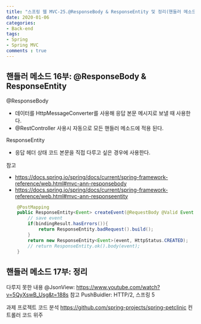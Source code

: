```yaml
---  
title: "스프링 웹 MVC-25.@ResponseBody & ResponseEntity 및 정리(핸들러 메소드)"
date: 2020-01-06
categories: 
- Back-end
tags:
- Spring 
- Spring MVC
comments : true
---
```


## 핸들러 메소드 16부: @ResponseBody & ResponseEntity
@ResponseBody
- 데이터를 HttpMessageConverter를 사용해 응답 본문 메시지로 보낼 때 사용한다.
- @RestController 사용시 자동으로 모든 핸들러 메소드에 적용 된다.

ResponseEntity
- 응답 헤더 상태 코드 본문을 직접 다루고 싶은 경우에 사용한다.

참고
- https://docs.spring.io/spring/docs/current/spring-framework-reference/web.html#mvc-ann-responsebody
- https://docs.spring.io/spring/docs/current/spring-framework-reference/web.html#mvc-ann-responseentity

~~~java
    @PostMapping
    public ResponseEntity<Event> createEvent(@RequestBody @Valid Event event, BindingResult bindingResult){
        // save event
        if(bindingResult.hasErrors()){
            return ResponseEntity.badRequest().build();
        }
        return new ResponseEntity<Event>(event, HttpStatus.CREATED);
        // return ResponseEntity.ok().body(event);
    }
~~~    


## 핸들러 메소드 17부: 정리
다루지 못한 내용
@JsonView: https://www.youtube.com/watch?v=5QyXswB_Usg&t=188s 참고
PushBuidler: HTTP/2, 스프링 5

과제
프로젝트 코드 분석
https://github.com/spring-projects/spring-petclinic
컨트롤러 코드 위주


